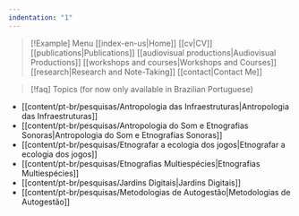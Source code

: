```yaml
---
indentation: "1"
---
```

> [!Example] Menu
> [[index-en-us|Home]]   [[cv|CV]]    [[publications|Publications]]   [[audiovisual productions|Audiovisual Productions]]    [[workshops and courses|Workshops and Courses]] [[research|Research and Note-Taking]] [[contact|Contact Me]]


>[!faq] Topics
> (for now only available in Brazilian Portuguese)

* [[content/pt-br/pesquisas/Antropologia das Infraestruturas|Antropologia das Infraestruturas]] 
* [[content/pt-br/pesquisas/Antropologia do Som e Etnografias Sonoras|Antropologia do Som e Etnografias Sonoras]] 
* [[content/pt-br/pesquisas/Etnografar a ecologia dos jogos|Etnografar a ecologia dos jogos]] 
* [[content/pt-br/pesquisas/Etnografias Multiespécies|Etnografias Multiespécies]]
* [[content/pt-br/pesquisas/Jardins Digitais|Jardins Digitais]]
* [[content/pt-br/pesquisas/Metodologias de Autogestão|Metodologias de Autogestão]]



